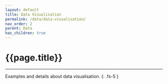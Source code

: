 ```yaml
---
layout: default
title: Data Visualisation
permalink: /data/data-visualisation/
nav_order: 2
parent: Data
has_children: true
---
```


# {{page.title}}

---

Examples and details about data visualisation.
{: .fs-5 }